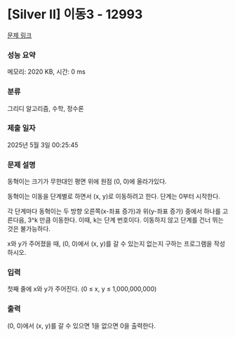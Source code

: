 # [Silver II] 이동3 - 12993 

[문제 링크](https://www.acmicpc.net/problem/12993) 

### 성능 요약

메모리: 2020 KB, 시간: 0 ms

### 분류

그리디 알고리즘, 수학, 정수론

### 제출 일자

2025년 5월 3일 00:25:45

### 문제 설명

<p>동혁이는 크기가 무한대인 평면 위에 원점 (0, 0)에 올라가있다.</p>

<p>동혁이는 이동을 단계별로 하면서 (x, y)로 이동하려고 한다. 단계는 0부터 시작한다.</p>

<p>각 단계마다 동혁이는 두 방향 오른쪽(x-좌표 증가)과 위(y-좌표 증가) 중에서 하나를 고른다음, 3^k 만큼 이동한다. 이때, k는 단계 번호이다. 이동하지 않고 단계를 건너 뛰는 것은 불가능하다.</p>

<p>x와 y가 주어졌을 때, (0, 0)에서 (x, y)를 갈 수 있는지 없는지 구하는 프로그램을 작성하시오.</p>

### 입력 

 <p>첫째 줄에 x와 y가 주어진다. (0 ≤ x, y ≤ 1,000,000,000)</p>

### 출력 

 <p>(0, 0)에서 (x, y)를 갈 수 있으면 1을 없으면 0을 출력한다.</p>

